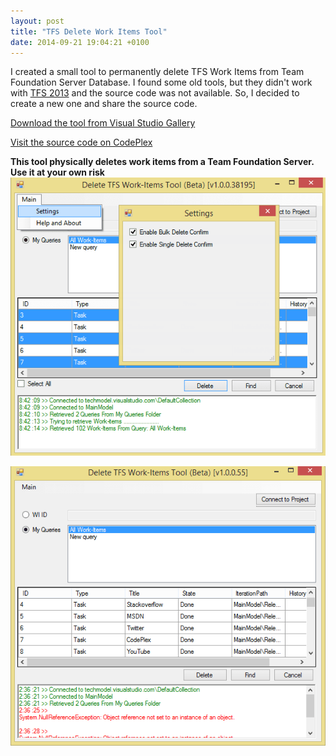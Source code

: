 ```yaml
---
layout: post
title: "TFS Delete Work Items Tool"
date: 2014-09-21 19:04:21 +0100
---
```


I created a small tool to permanently delete TFS Work Items from Team Foundation Server Database. I found some old tools, but they didn\'t work with [TFS 2013](http://msdn.microsoft.com/en-us/vstudio/ff637362.aspx "Team Foundation Server") and the source code was not available. So, I decided to create a new one and share the source code.

[Download the tool from Visual Studio Gallery](http://visualstudiogallery.msdn.microsoft.com/112a2055-4363-4a4e-a866-ea29bc6f2cbb "Download the tool from Visual Studio Gallery")

[Visit the source code on CodePlex](https://tfsdeleteworkitems.codeplex.com/ "Visit the source code on CodePlex")

**This tool physically deletes work items from a Team Foundation Server. Use it at your own risk**  
![EnableConfirm](/assets/img/2014/09/enableconfirm.png)

![TFSDeleteTool](/assets/img/2014/09/tfsdeletetool.png)


